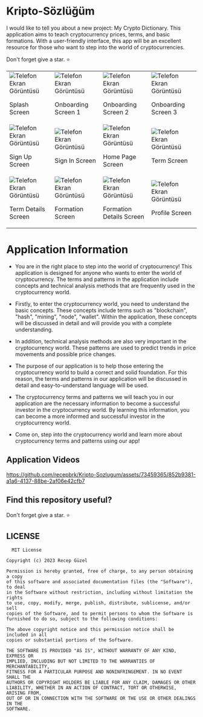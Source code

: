 # Kripto-Sözlüğüm

I would like to tell you about a new project: My Crypto Dictionary. This application aims to teach cryptocurrency prices, terms, and basic formations. With a user-friendly interface, this app will be an excellent resource for those who want to step into the world of cryptocurrencies.

Don't forget give a star. ⭐

<table>
        <tr>
            <td>
                <img src="https://github.com/recepbrk/Kripto-Sozlugum/blob/master/app/src/main/java/com/example/buygulama/Screenshot/image1.jpg" alt="Telefon Ekran Görüntüsü">
                <p>Splash Screen</p>
            </td>
            <td>
                <img src="https://github.com/recepbrk/Kripto-Sozlugum/blob/master/app/src/main/java/com/example/buygulama/Screenshot/image2.jpg" alt="Telefon Ekran Görüntüsü">
                <p>Onboarding Screen 1</p>
            </td>
            <td>
                <img src="https://github.com/recepbrk/Kripto-Sozlugum/blob/master/app/src/main/java/com/example/buygulama/Screenshot/image3.jpg" alt="Telefon Ekran Görüntüsü">
                <p>Onboarding Screen 2</p>
            </td>
            <td>
                <img src="https://github.com/recepbrk/Kripto-Sozlugum/blob/master/app/src/main/java/com/example/buygulama/Screenshot/image4.jpg" alt="Telefon Ekran Görüntüsü">
                <p>Onboarding Screen 3</p>
            </td>
        </tr>
        <tr>
            <td>
                <img src="https://github.com/recepbrk/Kripto-Sozlugum/blob/master/app/src/main/java/com/example/buygulama/Screenshot/image5.jpg" alt="Telefon Ekran Görüntüsü">
                <p>Sign Up Screen</p>
            </td>
            <td>
                <img src="https://github.com/recepbrk/Kripto-Sozlugum/blob/master/app/src/main/java/com/example/buygulama/Screenshot/image7.jpg" alt="Telefon Ekran Görüntüsü">
                <p>Sign In Screen</p>
            </td>
            <td>
                <img src="https://github.com/recepbrk/Kripto-Sozlugum/blob/master/app/src/main/java/com/example/buygulama/Screenshot/image8.jpg" alt="Telefon Ekran Görüntüsü">
                <p>Home Page Screen</p>
            </td>
            <td>
                <img src="https://github.com/recepbrk/Kripto-Sozlugum/blob/master/app/src/main/java/com/example/buygulama/Screenshot/image9.jpg" alt="Telefon Ekran Görüntüsü">
                <p>Term Screen</p>
            </td>
        </tr>
        <tr>
            <td>
                <img src="https://github.com/recepbrk/Kripto-Sozlugum/blob/master/app/src/main/java/com/example/buygulama/Screenshot/image10.jpg" alt="Telefon Ekran Görüntüsü">
                <p>Term Details Screen</p>
            </td>
           <td>
                <img src="https://github.com/recepbrk/Kripto-Sozlugum/blob/master/app/src/main/java/com/example/buygulama/Screenshot/image11.jpg" alt="Telefon Ekran Görüntüsü">
                <p>Formation Screen</p>
            </td>
           <td>
                <img src="https://github.com/recepbrk/Kripto-Sozlugum/blob/master/app/src/main/java/com/example/buygulama/Screenshot/image12.jpg" alt="Telefon Ekran Görüntüsü">
                <p>Formation Details Screen</p>
            </td>
           <td>
                <img src="https://github.com/recepbrk/Kripto-Sozlugum/blob/master/app/src/main/java/com/example/buygulama/Screenshot/image13.jpg" alt="Telefon Ekran Görüntüsü">
                <p>Profile Screen</p>
            </td>
        </tr>
    </table>


# Application Information

- You are in the right place to step into the world of cryptocurrency! This application is designed for anyone who wants to enter the world of cryptocurrency. The terms and patterns in the application include concepts and technical analysis methods that are frequently used in the cryptocurrency world.

- Firstly, to enter the cryptocurrency world, you need to understand the basic concepts. These concepts include terms such as "blockchain", "hash", "mining", "node", "wallet". Within the application, these concepts will be discussed in detail and will provide you with a complete understanding.

- In addition, technical analysis methods are also very important in the cryptocurrency world. These patterns are used to predict trends in price movements and possible price changes.

- The purpose of our application is to help those entering the cryptocurrency world to build a correct and solid foundation. For this reason, the terms and patterns in our application will be discussed in detail and easy-to-understand language will be used.

- The cryptocurrency terms and patterns we will teach you in our application are the necessary information to become a successful investor in the cryptocurrency world. By learning this information, you can become a more informed and successful investor in the cryptocurrency world.

- Come on, step into the cryptocurrency world and learn more about cryptocurrency terms and patterns using our app!


## Application Videos

https://github.com/recepbrk/Kripto-Sozlugum/assets/73459365/852b9381-a1a6-4137-88be-2af06e42cfb7




## Find this repository useful?

Don't forget give a star. ⭐

## LICENSE
```
  MIT License

Copyright (c) 2023 Recep Güzel

Permission is hereby granted, free of charge, to any person obtaining a copy
of this software and associated documentation files (the "Software"), to deal
in the Software without restriction, including without limitation the rights
to use, copy, modify, merge, publish, distribute, sublicense, and/or sell
copies of the Software, and to permit persons to whom the Software is
furnished to do so, subject to the following conditions:

The above copyright notice and this permission notice shall be included in all
copies or substantial portions of the Software.

THE SOFTWARE IS PROVIDED "AS IS", WITHOUT WARRANTY OF ANY KIND, EXPRESS OR
IMPLIED, INCLUDING BUT NOT LIMITED TO THE WARRANTIES OF MERCHANTABILITY,
FITNESS FOR A PARTICULAR PURPOSE AND NONINFRINGEMENT. IN NO EVENT SHALL THE
AUTHORS OR COPYRIGHT HOLDERS BE LIABLE FOR ANY CLAIM, DAMAGES OR OTHER
LIABILITY, WHETHER IN AN ACTION OF CONTRACT, TORT OR OTHERWISE, ARISING FROM,
OUT OF OR IN CONNECTION WITH THE SOFTWARE OR THE USE OR OTHER DEALINGS IN THE
SOFTWARE.
```
